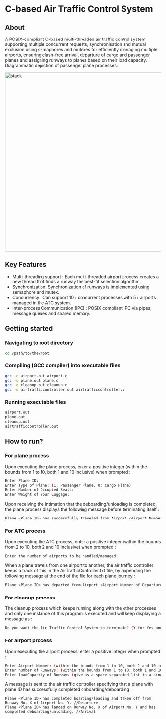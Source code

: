 # C-based Air Traffic Control System

## About

A POSIX-compliant C-based multi-threaded air traffic control system supporting multiple concurrent requests, synchronisation and mutual exclusion using semaphores and mutexes for efficiently managing multiple airports, ensuring clash-free arrival, departure of cargo and passenger planes and assigning runways to planes based on their load capacity. Diagrammatic depiction of passenger plane processes:

<img width="581" alt="stack" src="https://github.com/user-attachments/assets/15a90ee1-b77a-4739-b66e-4c075d4261be">

## Key Features
- Multi-threading support : Each multi-threaded airport process creates a new thread that finds a runway the best-fit selection algorithm.
- Synchronization: Synchronization of runways is implemented using semaphore and mutex.
- Concurrency : Can support 10+ concurrent processes with 5+ airports managed in the ATC system.
- Inter-process Communication (IPC) : POSIX compliant IPC via pipes, message queues and shared memory.

## Getting started

### Navigating to root directory
```sh
cd /path/to/the/root
```

### Compiling (GCC compiler) into executable files
```sh
gcc -o airport.out airport.c
gcc -o plane.out plane.c
gcc -o cleanup.out cleanup.c
gcc -o airtrafficcontroller.out airtrafficcontroller.c
```

### Running executable files
```sh
airport.out
plane.out
cleanup.out
airtrafficcontroller.out
```
## How to run?

### For plane process
Upon executing the plane process, enter a positive integer (within the bounds from 1 to 10, both 1 and 10 inclusive) when prompted :
```sh
Enter Plane ID:
Enter Type of Plane: (1: Passenger Plane, 0: Cargo Plane)
Enter Number of Occupied Seats:
Enter Weight of Your Luggage:
```

Upon receiving the intimation that the deboarding/unloading is completed, the plane process displays the following message before terminating itself :
```sh
Plane <Plane ID> has successfully traveled from Airport <Airport Number of Departure Airport> to Airport <Airport Number of Arrival Airport>!
```
### For ATC process
Upon executing the ATC process, enter a positive integer (within the bounds from 2 to 10, both 2 and 10 inclusive) when prompted :
```sh
Enter the number of airports to be handled/managed:
```

When a plane travels from one airport to another, the air traffic controller keeps a track of this in the AirTrafficController.txt file, by appending the following message at the end of the file for each plane journey :
```sh
Plane <Plane ID> has departed from Airport <Airport Number of Departure Airport> and will land at Airport <Airport Number of Arrival Airport>.
```
### For cleanup process
The cleanup process which keeps running along with the other processes and only one instance of this program is executed and will keep displaying a message as :
```sh
Do you want the Air Traffic Control System to terminate? (Y for Yes and N for No)
```

### For airport process
Upon executing the airport process, enter a positive integer when prompted :
```sh
Enter Airport Number: (within the bounds from 1 to 10, both 1 and 10 inclusive)
Enter number of Runways: (within the bounds from 1 to 10, both 1 and 10 inclusive)
Enter loadCapacity of Runways (give as a space separated list in a single line):
```

A message is sent to the air traffic controller specifying that a plane with plane ID has successfully completed onboarding/deboarding :
```
Plane <Plane ID> has completed boarding/loading and taken off from Runway No. X of Airport No. Y. //Departure
Plane <Plane ID> has landed on Runway No. X of Airport No. Y and has completed deboarding/unloading. //Arrival
```
